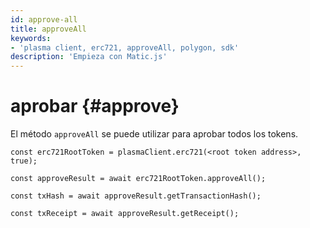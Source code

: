 ```yaml
---
id: approve-all
title: approveAll
keywords:
- 'plasma client, erc721, approveAll, polygon, sdk'
description: 'Empieza con Matic.js'
---
```


# aprobar {#approve}

El método `approveAll` se puede utilizar para aprobar todos los tokens.

```
const erc721RootToken = plasmaClient.erc721(<root token address>, true);

const approveResult = await erc721RootToken.approveAll();

const txHash = await approveResult.getTransactionHash();

const txReceipt = await approveResult.getReceipt();

```
